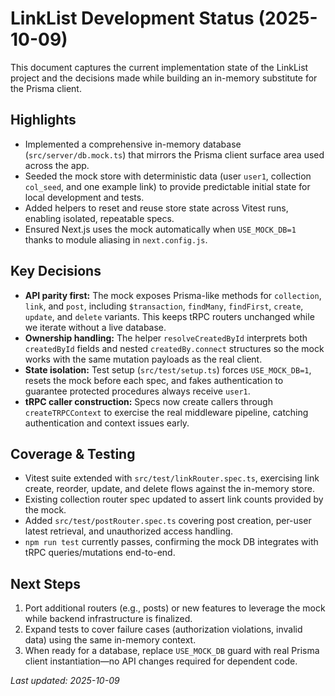 # LinkList Development Status (2025-10-09)

This document captures the current implementation state of the LinkList project and the decisions made while building an in-memory substitute for the Prisma client.

## Highlights

- Implemented a comprehensive in-memory database (`src/server/db.mock.ts`) that mirrors the Prisma client surface area used across the app.
- Seeded the mock store with deterministic data (user `user1`, collection `col_seed`, and one example link) to provide predictable initial state for local development and tests.
- Added helpers to reset and reuse store state across Vitest runs, enabling isolated, repeatable specs.
- Ensured Next.js uses the mock automatically when `USE_MOCK_DB=1` thanks to module aliasing in `next.config.js`.

## Key Decisions

- **API parity first:** The mock exposes Prisma-like methods for `collection`, `link`, and `post`, including `$transaction`, `findMany`, `findFirst`, `create`, `update`, and `delete` variants. This keeps tRPC routers unchanged while we iterate without a live database.
- **Ownership handling:** The helper `resolveCreatedById` interprets both `createdById` fields and nested `createdBy.connect` structures so the mock works with the same mutation payloads as the real client.
- **State isolation:** Test setup (`src/test/setup.ts`) forces `USE_MOCK_DB=1`, resets the mock before each spec, and fakes authentication to guarantee protected procedures always receive `user1`.
- **tRPC caller construction:** Specs now create callers through `createTRPCContext` to exercise the real middleware pipeline, catching authentication and context issues early.

## Coverage & Testing

- Vitest suite extended with `src/test/linkRouter.spec.ts`, exercising link create, reorder, update, and delete flows against the in-memory store.
- Existing collection router spec updated to assert link counts provided by the mock.
- Added `src/test/postRouter.spec.ts` covering post creation, per-user latest retrieval, and unauthorized access handling.
- `npm run test` currently passes, confirming the mock DB integrates with tRPC queries/mutations end-to-end.

## Next Steps

1. Port additional routers (e.g., posts) or new features to leverage the mock while backend infrastructure is finalized.
2. Expand tests to cover failure cases (authorization violations, invalid data) using the same in-memory context.
3. When ready for a database, replace `USE_MOCK_DB` guard with real Prisma client instantiation—no API changes required for dependent code.

_Last updated: 2025-10-09_
